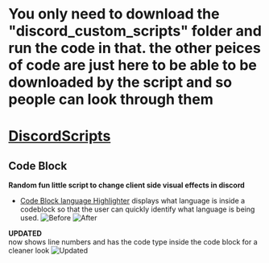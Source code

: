# You only need to download the "discord_custom_scripts" folder and run the code in that. the other peices of code are just here to be able to be downloaded by the script and so people can look through them


# [DiscordScripts](https://vimeo.com/539929933)
## Code Block
**Random fun little script to change client side visual effects in discord**
- [Code Block language Highlighter](https://github.com/DylanMcBean/DiscordScripts/blob/main/code_block_lang_displayer.js) displays what language is inside a codeblock so that the user can quickly identify what language is being used.
![Before](https://user-images.githubusercontent.com/40377397/115071821-a2765080-9eee-11eb-91cb-51f0ef0d0452.png)
![After](https://user-images.githubusercontent.com/40377397/115071779-925e7100-9eee-11eb-89f1-0550fe4b3643.png)

**UPDATED**  
now shows line numbers and has the code type inside the code block for a cleaner look
![Updated](https://i.imgur.com/Qd5oJj3.png)
